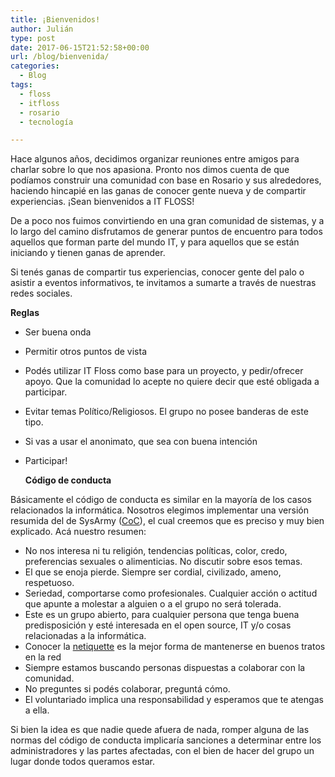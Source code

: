```yaml
---
title: ¡Bienvenidos!
author: Julián
type: post
date: 2017-06-15T21:52:58+00:00
url: /blog/bienvenida/
categories:
  - Blog
tags:
  - floss
  - itfloss
  - rosario
  - tecnología

---
```

Hace algunos años, decidimos organizar reuniones entre amigos para charlar sobre lo que nos apasiona. Pronto nos dimos cuenta de que podíamos construir una comunidad con base en Rosario y sus alrededores, haciendo hincapié en las ganas de conocer gente nueva y de compartir experiencias. ¡Sean bienvenidos a IT FLOSS!

De a poco nos fuimos convirtiendo en una gran comunidad de sistemas, y a lo largo del camino disfrutamos de generar puntos de encuentro para todos aquellos que forman parte del mundo IT, y para aquellos que se están iniciando y tienen ganas de aprender.

Si tenés ganas de compartir tus experiencias, conocer gente del palo o asistir a eventos informativos, te invitamos a sumarte a través de nuestras redes sociales.


  **Reglas**


* Ser buena onda
* Permitir otros puntos de vista
* Podés utilizar IT Floss como base para un proyecto, y pedir/ofrecer apoyo. Que la comunidad lo acepte no quiere decir que esté obligada a participar.
* Evitar temas Político/Religiosos. El grupo no posee banderas de este tipo.
* Si vas a usar el anonimato, que sea con buena intención
* Participar!


  **Código de conducta**


Básicamente el código de conducta es similar en la mayoría de los casos relacionados la informática. Nosotros elegimos implementar una versión resumida del de SysArmy ([CoC][1]), el cual creemos que es preciso y muy bien explicado.
 Acá nuestro resumen:
 
  * No nos interesa ni tu religión, tendencias políticas, color, credo, preferencias sexuales o alimenticias. No discutir sobre esos temas.
  * El que se enoja pierde. Siempre ser cordial, civilizado, ameno, respetuoso.
  * Seriedad, comportarse como profesionales. Cualquier acción o actitud que apunte a molestar a alguien o a el grupo no será tolerada.
  * Este es un grupo abierto, para cualquier persona que tenga buena predisposición y esté interesada en el open source, IT y/o cosas relacionadas a la informática.
  * Conocer la [netiquette][2] es la mejor forma de mantenerse en buenos tratos en la red
  * Siempre estamos buscando personas dispuestas a colaborar con la comunidad.
  * No preguntes si podés colaborar, preguntá cómo.
  * El voluntariado implica una responsabilidad y esperamos que te atengas a ella.

Si bien la idea es que nadie quede afuera de nada, romper alguna de las normas del código de conducta implicaría sanciones a determinar entre los administradores y las partes afectadas, con el bien de hacer del grupo un lugar donde todos queramos estar.

 [1]: http://sysarmy.com.ar/CoC.html
 [2]: https://www.ietf.org/rfc/rfc1855.txt
